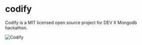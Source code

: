 # codify
Codify is a MIT licensed open source project for DEV X Mongodb hackathon.


![Codify](https://user-images.githubusercontent.com/85246971/206516864-93e0f22a-e74a-4a93-9c61-9596f49d63ce.png)
